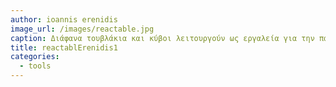 ```yaml
---
author: ioannis erenidis
image_url: /images/reactable.jpg
caption: Διάφανα τουβλάκια και κύβοι λειτουργούν ως εργαλεία για την παραγωγή, σύνθεση ήχων και ηχητικών εφέ.
title: reactablErenidis1
categories:
  - tools
---
```

